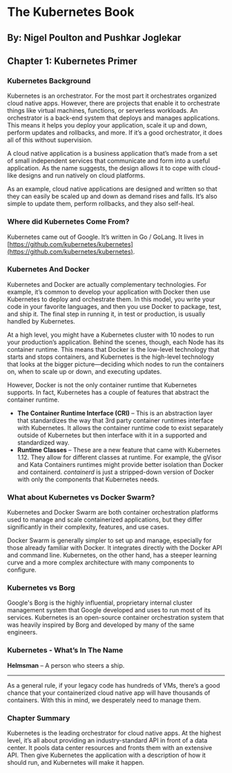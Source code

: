 # The Kubernetes Book

## By: Nigel Poulton and Pushkar Joglekar

## Chapter 1: Kubernetes Primer

### Kubernetes Background

Kubernetes is an orchestrator. For the most part it orchestrates organized cloud native apps. However, there are projects that enable it to orchestrate things like virtual machines, functions, or serverless workloads. An orchestrator is a back-end system that deploys and manages applications. This means it helps you deploy your application, scale it up and down, perform updates and rollbacks, and more. If it’s a good orchestrator, it does all of this without supervision.

A cloud native application is a business application that’s made from a set of small independent services that communicate and form into a useful application. As the name suggests, the design allows it to cope with cloud-like designs and run natively on cloud platforms.

As an example, cloud native applications are designed and written so that they can easily be scaled up and down as demand rises and falls. It’s also simple to update them, perform rollbacks, and they also self-heal.

### Where did Kubernetes Come From?

Kubernetes came out of Google. It’s written in Go / GoLang. It lives in [https://github.com/kubernetes/kubernetes](https://github.com/kubernetes/kubernetes).

### Kubernetes And Docker

Kubernetes and Docker are actually complementary technologies. For example, it’s common to develop your application with Docker then use Kubernetes to deploy and orchestrate them. In this model, you write your code in your favorite languages, and then you use Docker to package, test, and ship it. The final step in running it, in test or production, is usually handled by Kubernetes.

At a high level, you might have a Kubernetes cluster with 10 nodes to run your production’s application. Behind the scenes, though, each Node has its container runtime. This means that Docker is the low-level technology that starts and stops containers, and Kubernetes is the high-level technology that looks at the bigger picture—deciding which nodes to run the containers on, when to scale up or down, and executing updates.

However, Docker is not the only container runtime that Kubernetes supports. In fact, Kubernetes has a couple of features that abstract the container runtime.

- **The Container Runtime Interface (CRI)** – This is an abstraction layer that standardizes the way that 3rd party container runtimes interface with Kubernetes. It allows the container runtime code to exist separately outside of Kubernetes but then interface with it in a supported and standardized way.
- **Runtime Classes** – These are a new feature that came with Kubernetes 1.12. They allow for different classes at runtime. For example, the gVisor and Kata Containers runtimes might provide better isolation than Docker and containerd. *containerd* is just a stripped-down version of Docker with only the components that Kubernetes needs.

### What about Kubernetes vs Docker Swarm?

Kubernetes and Docker Swarm are both container orchestration platforms used to manage and scale containerized applications, but they differ significantly in their complexity, features, and use cases.

Docker Swarm is generally simpler to set up and manage, especially for those already familiar with Docker. It integrates directly with the Docker API and command line. Kubernetes, on the other hand, has a steeper learning curve and a more complex architecture with many components to configure.

### Kubernetes vs Borg

Google's Borg is the highly influential, proprietary internal cluster management system that Google developed and uses to run most of its services. Kubernetes is an open-source container orchestration system that was heavily inspired by Borg and developed by many of the same engineers.

### Kubernetes - What’s In The Name

**Helmsman** – A person who steers a ship.

---

As a general rule, if your legacy code has hundreds of VMs, there’s a good chance that your containerized cloud native app will have thousands of containers. With this in mind, we desperately need to manage them.

### Chapter Summary

Kubernetes is the leading orchestrator for cloud native apps. At the highest level, it’s all about providing an industry-standard API in front of a data center. It pools data center resources and fronts them with an extensive API. Then give Kubernetes the application with a description of how it should run, and Kubernetes will make it happen.
